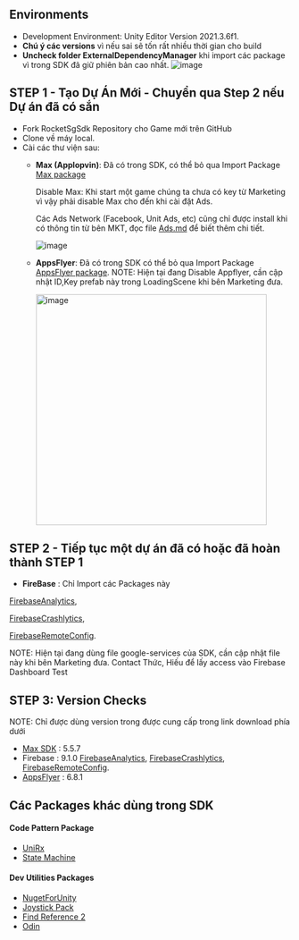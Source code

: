 ## Environments
- Development Environment: Unity Editor Version 2021.3.6f1.
- **Chú ý các versions** vì nếu sai sẽ tốn rất nhiều thời gian cho build
- **Uncheck folder ExternalDependencyManager** khi import các package vì trong SDK đã giữ phiên bản cao nhất.
![image](https://user-images.githubusercontent.com/117144985/200244712-02ccf339-8c06-4d2e-87ff-8cac30b771ae.png)

## STEP 1 - Tạo Dự Án Mới - Chuyển qua Step 2 nếu Dự án đã có sắn

- Fork RocketSgSdk Repository cho Game mới trên GitHub
- Clone về máy local.
- Cài các thư viện sau:
  + **Max (Applopvin)**: Đã có trong SDK, có thể bỏ qua
    Import Package [Max package](https://nextcloud.rocketstudio.com.vn/s/mWtGftaDDBKgxXC) 
    
    Disable Max: Khi start một game chúng ta chưa có key từ Marketing vì vậy phải disable Max cho đến khi cài đặt Ads.
    
    Các Ads Network (Facebook, Unit Ads, etc) cũng chỉ được install khi có thông tin từ bên MKT, đọc file [Ads.md](https://github.com/rocketsaigon/RocketSgSdk/blob/master/Assets/_SDK/Docs/Ads.md) để biết thêm chi tiết. 
    
    ![image](https://user-images.githubusercontent.com/117144985/200223627-a2c3b63b-d12e-4a7a-ac11-16b72bbede9f.png)
    
  + **AppsFlyer**: Đã có trong SDK có thể bỏ qua
    Import Package [AppsFlyer package](https://nextcloud.rocketstudio.com.vn/s/QTA9PdDoNCWczpC).
    NOTE: Hiện tại đang Disable Appflyer, cần cập nhật ID,Key prefab này trong LoadingScene khi bên Marketing đưa.
    
    <img width="413" alt="image" src="https://user-images.githubusercontent.com/117144985/200230500-864dbcf9-18aa-493d-88d0-517ff0e58f4c.png">
    
## STEP 2 - Tiếp tục một dự án đã có hoặc đã hoàn thành STEP 1

   + **FireBase** :
    Chỉ Import các Packages này
    
 [FirebaseAnalytics](https://nextcloud.rocketstudio.com.vn/s/APsdCLd5ZWtNMTQ),

 [FirebaseCrashlytics](https://nextcloud.rocketstudio.com.vn/s/Dff8pCfKrRRzagz),

 [FirebaseRemoteConfig](https://nextcloud.rocketstudio.com.vn/s/EFpZRzyLXs462pX). 
     
NOTE: Hiện tại đang dùng file google-services của SDK, cần cập nhật file này khi bên Marketing đưa. Contact Thức, Hiếu để lấy access vào Firebase Dashboard Test

## STEP 3: Version Checks

NOTE: Chỉ được dùng version trong được cung cấp trong link download phía dưới

- [Max SDK](https://nextcloud.rocketstudio.com.vn/s/mWtGftaDDBKgxXC) : 5.5.7
- Firebase : 9.1.0
    [FirebaseAnalytics](https://nextcloud.rocketstudio.com.vn/s/APsdCLd5ZWtNMTQ),
    [FirebaseCrashlytics](https://nextcloud.rocketstudio.com.vn/s/Dff8pCfKrRRzagz),
    [FirebaseRemoteConfig](https://nextcloud.rocketstudio.com.vn/s/EFpZRzyLXs462pX).
- [AppsFlyer](https://nextcloud.rocketstudio.com.vn/s/QTA9PdDoNCWczpC) : 6.8.1

## Các Packages khác dùng trong SDK

#### Code Pattern Package
- [UniRx](https://assetstore.unity.com/packages/tools/integration/unirx-reactive-extensions-for-unity-17276#description)
- [State Machine](https://github.com/dotnet-state-machine/stateless)


#### Dev Utilities Packages
- [NugetForUnity](https://github.com/GlitchEnzo/NuGetForUnity/releases)
- [Joystick Pack](https://assetstore.unity.com/packages/tools/input-management/joystick-pack-107631/reviews)
- [Find Reference 2](https://nextcloud.rocketstudio.com.vn/s/sAk6XP38CZzPAf7?path=%2FVietlabs%2FEditor%20ExtensionsUtilities)
- [Odin](https://nextcloud.rocketstudio.com.vn/s/sAk6XP38CZzPAf7?path=%2FSirenix%2FEditor%20ExtensionsSystem)
